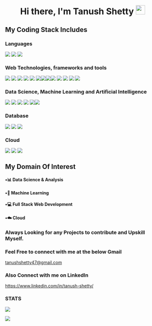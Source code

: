 <h1 align="center"> Hi there, I'm Tanush Shetty <img src="https://raw.githubusercontent.com/aemmadi/aemmadi/master/wave.gif" width="30px"> </h1>

## My Coding Stack Includes 

### Languages
<img src="https://img.shields.io/badge/C-00599C?style=for-the-badge&logo=c&logoColor=white"> <img src="https://img.shields.io/badge/Python-FFD43B?style=for-the-badge&logo=python&logoColor=blue"> <img src="https://img.shields.io/badge/java-%23ED8B00.svg?style=for-the-badge&logo=java&logoColor=white" >

### Web Technologies, frameworks and tools
<img src="https://img.shields.io/badge/HTML5-E34F26?style=for-the-badge&logo=html5&logoColor=white"> <img src="https://img.shields.io/badge/CSS3-1572B6?style=for-the-badge&logo=css3&logoColor=white"> <img src="	https://img.shields.io/badge/Bootstrap-563D7C?style=for-the-badge&logo=bootstrap&logoColor=white"> <img src="https://img.shields.io/badge/JavaScript-323330?style=for-the-badge&logo=javascript&logoColor=F7DF1E"> <img src="https://img.shields.io/badge/json-5E5C5C?style=for-the-badge&logo=json&logoColor=white"> <img src="https://img.shields.io/badge/PHP-777BB4?style=for-the-badge&logo=php&logoColor=white"><img src="https://img.shields.io/badge/Xampp-F37623?style=for-the-badge&logo=xampp&logoColor=white"><img src="https://img.shields.io/badge/React-20232A?style=for-the-badge&logo=react&logoColor=61DAFB"><img src="https://img.shields.io/badge/Django-092E20?style=for-the-badge&logo=django&logoColor=green"> <img src="	https://img.shields.io/badge/pypi-3775A9?style=for-the-badge&logo=pypi&logoColor=white"> <img src="https://img.shields.io/badge/Postman-FF6C37?style=for-the-badge&logo=Postman&logoColor=white"> <img src="https://img.shields.io/badge/Node.js-339933?style=for-the-badge&logo=nodedotjs&logoColor=white"> <img src="https://img.shields.io/badge/Express.js-000000?style=for-the-badge&logo=express&logoColor=white">

### Data Science, Machine Learning and Artificial Intelligence
<img src="https://img.shields.io/badge/Numpy-777BB4?style=for-the-badge&logo=numpy&logoColor=white"> <img src="https://img.shields.io/badge/Pandas-2C2D72?style=for-the-badge&logo=pandas&logoColor=white"> <img src="https://img.shields.io/badge/scikit_learn-F7931E?style=for-the-badge&logo=scikit-learn&logoColor=white"> <img src="https://img.shields.io/badge/SciPy-654FF0?style=for-the-badge&logo=SciPy&logoColor=white"> <img src="https://img.shields.io/badge/TensorFlow-FF6F00?style=for-the-badge&logo=TensorFlow&logoColor=white"><img src="https://img.shields.io/badge/Flask-000000?style=for-the-badge&logo=flask&logoColor=white">

### Database
<img src="https://img.shields.io/badge/MongoDB-4EA94B?style=for-the-badge&logo=mongodb&logoColor=white"> <img src="https://img.shields.io/badge/PLSQL-F80000?style=for-the-badge&logo=oracle&logoColor=black"> <img src="https://img.shields.io/badge/MySQL-005C84?style=for-the-badge&logo=mysql&logoColor=white">

### Cloud
<img src="https://img.shields.io/badge/Google_Cloud-4285F4?style=for-the-badge&logo=google-cloud&logoColor=white"> <img src="https://img.shields.io/badge/Heroku-430098?style=for-the-badge&logo=heroku&logoColor=white"> <img src="https://img.shields.io/badge/microsoft%20azure-0089D6?style=for-the-badge&logo=microsoft-azure&logoColor=white">

## My Domain Of Interest

#### •📊 Data Science & Analysis
#### •🧠 Machine Learning 
#### •💻 Full Stack Web Development
#### •☁️ Cloud

### Always Looking for any Projects to contribute and Upskill Myself.

### Feel Free to connect with me at the below Gmail
tanushshetty47@gmail.com

### Also Connect with me on LinkedIn
https://www.linkedin.com/in/tanush-shetty/

### STATS  
![](https://komarev.com/ghpvc/?username=mrtanush18&color=blue)

<img src="https://github-readme-stats.vercel.app/api?username=mrtanush18&&show_icons=true&title_color=ffffff&icon_color=bb2acf&text_color=daf7dc&bg_color=151515" />


<!--
![Visitor Count](https://profile-counter.glitch.me/{adrian2504}/count.svg)
**adrian2504/adrian2504** is a ✨ _special_ ✨ repository because its `README.md` (this file) appears on your GitHub profile.

Here are some ideas to get you started:

- 🔭 I’m currently working on ...
- 🌱 I’m currently learning ...
- 👯 I’m looking to collaborate on ...
- 🤔 I’m looking for help with ...
- 💬 Ask me about ...
- 📫 How to reach me: ...
- 😄 Pronouns: ...
- ⚡ Fun fact: ...
-->
